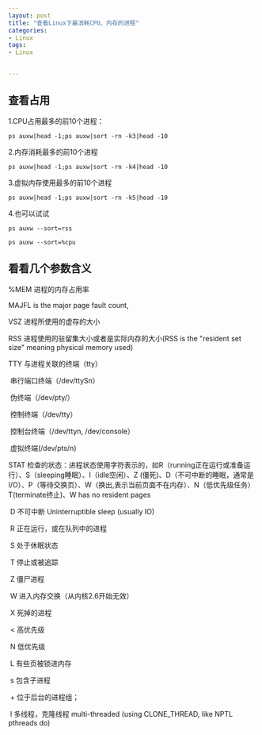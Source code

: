 ```yaml
---
layout: post
title: "查看Linux下最消耗CPU、内存的进程"
categories:
- Linux
tags:
- Linux


---
```




## 查看占用

1.CPU占用最多的前10个进程： 

`ps auxw|head -1;ps auxw|sort -rn -k3|head -10 `

2.内存消耗最多的前10个进程 

`ps auxw|head -1;ps auxw|sort -rn -k4|head -10 `

3.虚拟内存使用最多的前10个进程 

`ps auxw|head -1;ps auxw|sort -rn -k5|head -10`

4.也可以试试

`ps auxw --sort=rss`

`ps auxw --sort=%cpu`



## 看看几个参数含义

%MEM 进程的内存占用率

MAJFL is the major page fault count, 

VSZ 进程所使用的虚存的大小

RSS 进程使用的驻留集大小或者是实际内存的大小(RSS is the "resident set size" meaning physical memory used)

TTY 与进程关联的终端（tty）

​    串行端口终端（/dev/ttySn）

​    伪终端（/dev/pty/） 

​    控制终端（/dev/tty） 

​    控制台终端（/dev/ttyn,   /dev/console） 

​    虚拟终端(/dev/pts/n) 



STAT 检查的状态：进程状态使用字符表示的，如R（running正在运行或准备运行）、S（sleeping睡眠）、I（idle空闲）、Z (僵死)、D（不可中断的睡眠，通常是I/O）、P（等待交换页）、W（换出,表示当前页面不在内存）、N（低优先级任务）T(terminate终止)、W has no resident pages

 

​    D    不可中断     Uninterruptible sleep (usually IO) 

​    R    正在运行，或在队列中的进程 

​    S    处于休眠状态 

​    T    停止或被追踪 

​    Z    僵尸进程 

​    W    进入内存交换（从内核2.6开始无效） 

​    X    死掉的进程 

​    <    高优先级 

​    N    低优先级 

​    L    有些页被锁进内存 

​    s    包含子进程 

​    \+    位于后台的进程组； 

​    l    多线程，克隆线程  multi-threaded (using CLONE_THREAD, like NPTL pthreads do) 